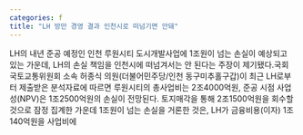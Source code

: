 ```yaml
---
categories: f
title: "LH 방만 경영 결과 인천시로 떠넘기면 안돼"
---
```

LH의 내년 준공 예정인 인천 루원시티 도시개발사업에 1조원이 넘는 손실이 예상되고 있는 가운데, LH의 손실 책임을 인천시에 떠넘겨서는 안 된다는 주장이 제기됐다.국회 국토교통위원회 소속 허종식 의원(더불어민주당/인천 동구미추홀구갑)이 최근 LH로부터 제출받은 분석자료에 따르면 루원시티의 총사업비는 2조4000억원, 준공 시점 사업성(NPV)은 1조2500억원의 손실이 전망된다. 토지매각을 통해 2조1500억원을 회수할 것으로 잠정 집계한 가운데 1조원이 넘는 손실을 거론한 것은, LH가 금융비용(이자) 1조140억원을 사업비에